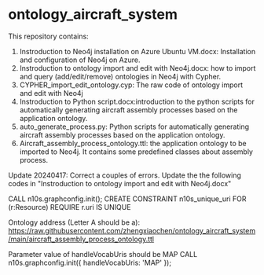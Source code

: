 # ontology_aircraft_system
This repository contains:
1) Instroduction to Neo4j installation on Azure Ubuntu VM.docx: Installation and configuration of Neo4j on Azure.
2) Instroduction to ontology import and edit with Neo4j.docx: how to import and query (add/edit/remove) ontologies in Neo4j with Cypher.
3) CYPHER_import_edit_ontology.cyp: The raw code of ontology import and edit with Neo4j
4) Instroduction to Python script.docx:introduction to the python scripts for automatically generating aircraft assembly processes based on the application ontology.
5) auto_generate_process.py: Python scripts for automatically generating aircraft assembly processes based on the application ontology.
6) Aircraft_assembly_process_ontology.ttl: the application ontology to be imported to Neo4j. It contains some predefined classes about assembly process.


Update 20240417:
Correct a couples of errors. Update the the following codes in "Instroduction to ontology import and edit with Neo4j.docx"


CALL n10s.graphconfig.init();
CREATE CONSTRAINT n10s_unique_uri FOR (r:Resource) REQUIRE r.uri IS UNIQUE

Ontology address (Letter A should be a):
https://raw.githubusercontent.com/zhengxiaochen/ontology_aircraft_system/main/aircraft_assembly_process_ontology.ttl

Parameter value of handleVocabUris should be MAP 
CALL n10s.graphconfig.init({ handleVocabUris: 'MAP' });


